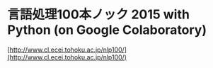 # 言語処理100本ノック 2015 with Python (on Google Colaboratory)
[http://www.cl.ecei.tohoku.ac.jp/nlp100/](http://www.cl.ecei.tohoku.ac.jp/nlp100/)

